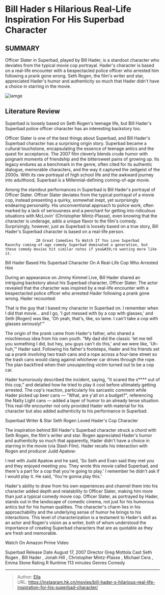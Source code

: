 # Bill Hader s Hilarious Real-Life Inspiration For His Superbad Character


## SUMMARY 



  Officer Slater in Superbad, played by Bill Hader, is a standout character who deviates from the typical movie cop portrayal.   Hader&#39;s character is based on a real-life encounter with a bespectacled police officer who arrested him following a prank gone wrong.   Seth Rogen, the film&#39;s writer and star, appreciated Hader&#39;s humor and authenticity so much that Hader didn&#39;t have a choice in starring in the movie.  

![iamge](https://static1.srcdn.com/wordpress/wp-content/uploads/2024/01/mixcollage-09-jan-2024-09-19-am-7814.jpg)

## Literature Review

Superbad is loosely based on Seth Rogen&#39;s teenage life, but Bill Hader&#39;s Superbad police officer character has an interesting backstory too.




Officer Slater is one of the best things about Superbad, and Bill Hader&#39;s Superbad character has a surprising origin story. Superbad became a cultural touchstone, encapsulating the essence of teenage antics and the quest for acceptance. The 2007 film cleverly blends crude humor with poignant moments of friendship and the bittersweet pains of growing up. Its legacy endures as a benchmark in the genre, often cited for its authentic dialogue, memorable characters, and the way it captured the zeitgeist of the 2000s. With its raw portrayal of high school life and the awkward journey into adulthood, Superbad is a Millennial-defining coming-of-age movie.




Among the standout performances in Superbad is Bill Hader&#39;s portrayal of Officer Slater. Officer Slater deviates from the typical portrayal of a movie cop, instead presenting a quirky, somewhat inept, yet surprisingly endearing personality. His unconventional approach to police work, often marked by a lack of seriousness and a penchant for getting into ridiculous situations with McLovin&#39; (Christopher Mintz-Plasse), even knowing that the character is underage, adds a unique flavor to the film&#39;s comedy. Surprisingly, however, just as Superbad is loosely based on a true story, Bill Hader&#39;s Superbad character is based on a real-life person.

                  20 Great Comedies To Watch If You Love Superbad   Raunchy coming-of-age comedy Superbad dominated a generation, but these comedy movies hit similar notes if you&#39;re wanting more like it.   


 Bill Hader Based His Superbad Character On A Real-Life Cop Who Arrested Him 
          




During an appearance on Jimmy Kimmel Live, Bill Hader shared an intriguing backstory about his Superbad character, Officer Slater. The actor revealed that the character was inspired by a real-life encounter with a bespectacled police officer who arrested Hader following a prank gone wrong. Hader recounted:



That is the guy that I based my character in Superbad on. I remember when I did that movie… and I go, &#39;I got messed with by a cop with glasses,&#39; and Seth [Rogen] was like, &#39;Oh yeah, that&#39;s, like, so lame. I can&#39;t take a cop with glasses seriously!&#39;&#34;





 

The origin of the prank came from Hader&#39;s father, who shared a mischievous idea from his own youth. &#34;My dad did the classic &#39;let me tell you something I did, but hey, you guys can&#39;t do this,&#39; and we were like, &#39;Uh-huh,&#39;&#34; Hader said. Following his father&#39;s footsteps, Hader and his friends set up a prank involving two trash cans and a rope across a four-lane street so the trash cans would clang against whichever car drives through the rope. The plan backfired when their unsuspecting victim turned out to be a cop car.




Hader humorously described the incident, saying, &#34;It scared the s**** out of this cop,&#34; and detailed how he tried to play it cool before ultimately getting arrested. The cop&#39;s reaction, particularly his sarcastic comment while Hader picked up beer cans — &#34;What, are y&#39;all on a budget?&#34;, referencing the Natty Light cans — added a layer of humor to an already tense situation. This real-life encounter not only provided Hader with material for his character but also added authenticity to his performance in Superbad.


 



 Superbad Writer &amp; Star Seth Rogen Loved Hader&#39;s Cop Character 
          




The inspiration behind Bill Hader&#39;s Superbad character struck a chord with Seth Rogen, the film&#39;s writer and star. Rogen appreciated Hader&#39;s humor and authenticity so much that apparently, Hader didn&#39;t have a choice in starring in the movie (via Slash Film). Hader recalls his interaction with Rogen and producer Judd Apatow:



I met with Judd Apatow and he said, &#39;So Seth and Evan said they met you and they enjoyed meeting you. They wrote this movie called Superbad, and there&#39;s a part for a cop that you&#39;re going to play.&#39; I remember he didn&#39;t ask if I would play it. He said, &#39;You&#39;re gonna play this.&#39;




Hader&#39;s ability to draw from his own experiences and channel them into his character added depth and relatability to Officer Slater, making him more than just a typical comedy movie cop. Officer Slater, as portrayed by Hader, stands out in the landscape of comedic cinema, not just for his humorous antics but for his human qualities. The character&#39;s charm lies in his approachability and the underlying sense of humor he brings to his interactions. This level of characterization is a testament to Hader&#39;s skill as an actor and Rogen&#39;s vision as a writer, both of whom understood the importance of creating Superbad characters that are as quotable as they are fresh and memorable.




Watch On Amazon Prime Video

   Superbad      Release Date    August 17, 2007     Director    Greg Mottola     Cast    Seth Rogen , Bill Hader , Jonah Hill , Christopher Mintz-Plasse , Michael Cera , Emma Stone     Rating    R     Runtime    113 minutes     Genres    Comedy      



---

> Author: [Ella](https://instagram.hk.cn/)  
> URL: https://instagram.hk.cn/movies/bill-hader-s-hilarious-real-life-inspiration-for-his-superbad-character/  

